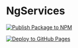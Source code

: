 # NgServices

[![Publish Package to NPM](https://github.com/namitoyokota/ts-injectables/actions/workflows/publish.yml/badge.svg)](https://github.com/namitoyokota/services/actions/workflows/publish.yml)

[![Deploy to GitHub Pages](https://github.com/namitoyokota/ts-injectables/actions/workflows/deploy.yml/badge.svg?branch=master)](https://github.com/namitoyokota/services/actions/workflows/deploy.yml)
